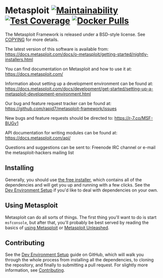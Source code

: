 Metasploit [![Maintainability](https://api.codeclimate.com/v1/badges/943e398e619c09568f3f/maintainability)](https://codeclimate.com/github/rapid7/metasploit-framework/maintainability) [![Test Coverage](https://api.codeclimate.com/v1/badges/943e398e619c09568f3f/test_coverage)](https://codeclimate.com/github/rapid7/metasploit-framework/test_coverage) [![Docker Pulls](https://img.shields.io/docker/pulls/metasploitframework/metasploit-framework.svg)](https://hub.docker.com/r/metasploitframework/metasploit-framework/)
==
The Metasploit Framework is released under a BSD-style license. See
[COPYING](COPYING) for more details.

The latest version of this software is available from: https://docs.metasploit.com/docs/o-metasploit/getting-started/nightly-installers.html

You can find documentation on Metasploit and how to use it at:
 https://docs.metasploit.com/

Information about setting up a development environment can be found at:
 https://docs.metasploit.com/docs/development/get-started/setting-up-a-metasploit-development-environment.html

Our bug and feature request tracker can be found at:
 https://github.com/rapid7/metasploit-framework/issues

New bugs and feature requests should be directed to:
  https://r-7.co/MSF-BUGv1

API documentation for writing modules can be found at:
  https://docs.metasploit.com/api/

Questions and suggestions can be sent to: Freenode IRC channel or e-mail the metasploit-hackers mailing list

Installing
--

Generally, you should use [the free installer](https://docs.metasploit.com/docs/using-metasploit/getting-started/nightly-installers.html),
which contains all of the dependencies and will get you up and running with a
few clicks. See the [Dev Environment Setup](https://docs.metasploit.com/docs/development/get-started/setting-up-a-metasploit-development-environment.html) if
you'd like to deal with dependencies on your own.

Using Metasploit
--
Metasploit can do all sorts of things. The first thing you'll want to do
is start `msfconsole`, but after that, you'll probably be best served by
reading the basics of [using Metasploit](https://docs.metasploit.com/docs/using-metasploit/basics/using-metasploit.html)
or [Metasploit Unleashed][unleashed].

Contributing
--
See the [Dev Environment Setup][devenv] guide on GitHub, which will
walk you through the whole process from installing all the
dependencies, to cloning the repository, and finally to submitting a
pull request. For slightly more information, see
[Contributing](https://github.com/rapid7/metasploit-framework/blob/master/CONTRIBUTING.md).


[devenv]: https://docs.metasploit.com/docs/development/get-started/setting-up-a-metasploit-development-environment.html "Metasploit Development Environment Setup"
[unleashed]: https://www.offensive-security.com/metasploit-unleashed/ "Metasploit Unleashed"


